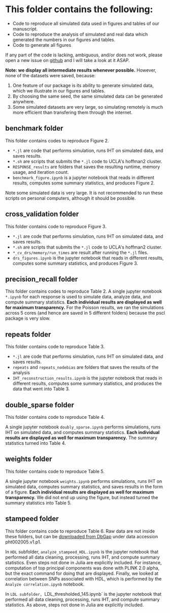# This folder contains the following:

+ Code to reproduce all simulated data used in figures and tables of our manuscript.
+ Code to reproduce the analysis of simulated and real data which generated the numbers in our figures and tables. 
+ Code to generate all figures

If any part of the code is lacking, ambiguous, and/or does not work, please open a new issue on [github](https://github.com/biona001/MendelIHT.jl/issues) and I will take a look at it ASAP. 

**Note: we display all intermediate results whenever possible.** However, none of the datasets were saved, because:

1. One feature of our package is its ability to generate simulated data, which we illustrate in our figures and tables. 
2. By choosing the same seed, the same simulated data can be generated anywhere. 
3. Some simulated datasets are very large, so simulating remotely is much more efficient than transfering them through the internet. 

## benchmark folder

This folder contains codes to reproduce Figure 2. 

+ `*.jl` are code that performs simulation, runs IHT on simulated data, and saves results. 
+ `*.sh` are scripts that submits the `*.jl` code to UCLA's hoffman2 cluster.
+ `RESPONSE_results` are folders that saves the resulting runtime, memory usage, and iteration count. 
+ `benchmark_figure.ipynb` is a jupyter notebook that reads in different results, computes some summary statistics, and produces Figure 2. 

Note some simulated data is very large. It is not recommended to run these scripts on personal computers, although it should be possible. 

## cross_validation folder

This folder contains code to reproduce Figure 3. 

+ `*.jl` are code that performs simulation, runs IHT on simulated data, and saves results.
+ `*.sh` are scripts that submits the `*.jl` code to UCLA's hoffman2 cluster.
+ `*_cv_drs/memory/run_times` are result after running the `*.jl` files.
+ `drs_figures.ipynb` is the jupyter notebook that reads in different results, computes some summary statistics, and produces Figure 3.  

## precision_recall folder

This folder contains codes to reproduce Table 2. A single jupyter notebook `*.ipynb` for each response is used to simulate data, analyze data, and compute summary statistics. **Each individual results are displayed as well for maximum transparency.** For the Poisson results, we ran the simulations across 5 cores (and hence are saved in 5 different folders) because the pscl package is very slow. 

## repeats folder

This folder contains code to reproduce Table 3. 

+ `*.jl` are code that performs simulation, runs IHT on simulated data, and saves results. 
+ `repeats` and `repeats_nodebias` are folders that saves the results of the analysis
+ `IHT_reconstruction_results.ipynb` is the jupyter notebook that reads in different results, computes some summary statistics, and produces the data that went into Table 3. 

## double_sparse folder

This folder contains code to reproduce Table 4. 

A single jupyter notebook `doubly_sparse.ipynb` performs simulations, runs IHT on simulated data, and computes summary statistics. **Each individual results are displayed as well for maximum transparency.** The summary statistics turned into Table 4. 

## weights folder

This folder contains code to reproduce Table 5. 

A single jupyter notebook `weights.ipynb` performs simulations, runs IHT on simulated data, computes summary statistics, and saves results in the form of a figure. **Each individual results are displayed as well for maximum transparency.** We did not end up using the figure, but instead turned the summary statistics into Table 5. 

## stampeed	folder

This folder contains code to reproduce Table 6. Raw data are not inside these folders, but can be [downloaded from DbGap](https://www.ncbi.nlm.nih.gov/projects/gap/cgi-bin/dataset.cgi?study_id=phs000276.v2.p1&pht=2005) under data accession pht002005.v1.p1.  

In `HDL` subfolder, `analyze_stampeed_HDL.ipynb` is the jupyter notebook that performed all data cleaning, processing, runs IHT, and compute summary statistics. Even steps not done in Julia are explicitly included. For instance, computation of top principal components was done with PLINK 2.0 alpha, but the exact command for doing that are displayed. Finally, we looked at correlation between SNPs associated with HDL, which is performed by the `Analyze correlation.ipynb` notebook. 

In `LDL subfolder, `LDL_thresholded_145.ipynb` is the jupyter notebook that performed all data cleaning, processing, runs IHT, and compute summary statistics. As above, steps not done in Julia are explicitly included. 
